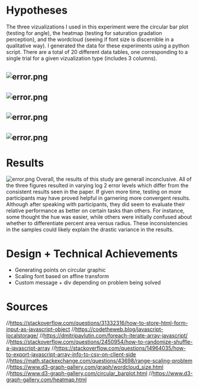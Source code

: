 Hypotheses
===
The three vizualizations I used in this experiment were the circular bar plot (testing for angle), the heatmap (testing for saturation gradation perception), and the wordcloud (seeing if font size is discernible in a qualitative way). I generated the data for these experiments using a python script. There are a total of 20 different data tables, one corresponding to a single trial for a given vizualization type (includes 3 columns).


![error.png](https://github.com/wtt102/03-experiment/blob/main/screenshots/intro.png)
---
![error.png](https://github.com/wtt102/03-experiment/blob/main/screenshots/circular.png)
---
![error.png](https://github.com/wtt102/03-experiment/blob/main/screenshots/heatmap.png)
---
![error.png](https://github.com/wtt102/03-experiment/blob/main/screenshots/wordcloud.png)
---

Results
===
![error.png](https://github.com/wtt102/03-experiment/blob/main/error.png)
Overall, the results of this study are generall inconclusive. All of the three figures resulted in varying log 2 error levels which differ from the consistent results seen in the paper. If given more time, testing on more participants may have proved helpful in garnering more convergent results. Although after speaking with participants, they did seem to evaluate their relative performance as better on certain tasks than others. For instance, some thought the hue was easier, while others were initially confused about whether to differentiate percent area versus radius. These inconsistencies in the samples could likely explain the drastic variance in the results.


Design + Technical Achievements
===
- Generating points on circular graphic
- Scaling font based on affine transform
- Custom message + div depending on problem being solved


Sources
===
//https://stackoverflow.com/questions/31332316/how-to-store-html-form-input-as-javascript-object
//https://codetheweb.blog/javascript-localstorage/
//https://dmitripavlutin.com/foreach-iterate-array-javascript/
//https://stackoverflow.com/questions/2450954/how-to-randomize-shuffle-a-javascript-array
//https://stackoverflow.com/questions/14964035/how-to-export-javascript-array-info-to-csv-on-client-side
//https://math.stackexchange.com/questions/43698/range-scaling-problem
//https://www.d3-graph-gallery.com/graph/wordcloud_size.html
//https://www.d3-graph-gallery.com/circular_barplot.html
//https://www.d3-graph-gallery.com/heatmap.html
